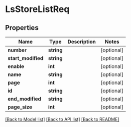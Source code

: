 # LsStoreListReq

## Properties
Name | Type | Description | Notes
------------ | ------------- | ------------- | -------------
**number** | **string** |  | [optional] 
**start_modified** | **string** |  | [optional] 
**enable** | **int** |  | [optional] 
**name** | **string** |  | [optional] 
**page** | **int** |  | [optional] 
**id** | **string** |  | [optional] 
**end_modified** | **string** |  | [optional] 
**page_size** | **int** |  | [optional] 

[[Back to Model list]](../README.md#documentation-for-models) [[Back to API list]](../README.md#documentation-for-api-endpoints) [[Back to README]](../README.md)


